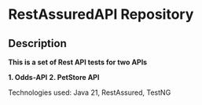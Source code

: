 # RestAssuredAPI Repository
## Description
**This is a set of Rest API tests for two APIs**

**1. Odds-API**
**2. PetStore API**

Technologies used: Java 21, RestAssured, TestNG
